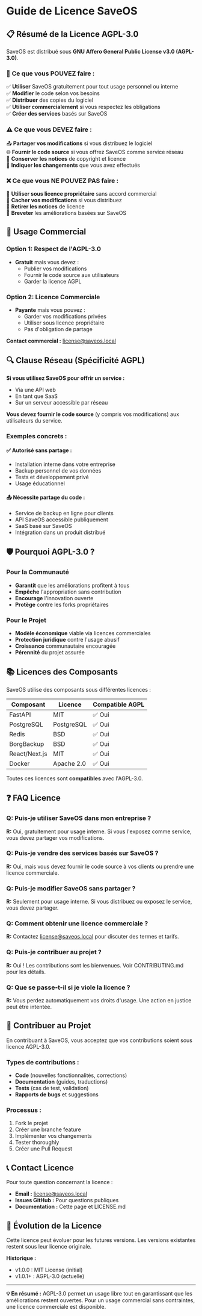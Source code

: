 # Guide de Licence SaveOS

## 📋 **Résumé de la Licence AGPL-3.0**

SaveOS est distribué sous **GNU Affero General Public License v3.0 (AGPL-3.0)**.

### 🎯 **Ce que vous POUVEZ faire :**

✅ **Utiliser** SaveOS gratuitement pour tout usage personnel ou interne  
✅ **Modifier** le code selon vos besoins  
✅ **Distribuer** des copies du logiciel  
✅ **Utiliser commercialement** si vous respectez les obligations  
✅ **Créer des services** basés sur SaveOS  

### ⚠️ **Ce que vous DEVEZ faire :**

📤 **Partager vos modifications** si vous distribuez le logiciel  
🌐 **Fournir le code source** si vous offrez SaveOS comme service réseau  
📄 **Conserver les notices** de copyright et licence  
🔗 **Indiquer les changements** que vous avez effectués  

### ❌ **Ce que vous NE POUVEZ PAS faire :**

🚫 **Utiliser sous licence propriétaire** sans accord commercial  
🚫 **Cacher vos modifications** si vous distribuez  
🚫 **Retirer les notices** de licence  
🚫 **Breveter** les améliorations basées sur SaveOS  

## 🏢 **Usage Commercial**

### Option 1: Respect de l'AGPL-3.0
- **Gratuit** mais vous devez :
  - Publier vos modifications
  - Fournir le code source aux utilisateurs
  - Garder la licence AGPL

### Option 2: Licence Commerciale
- **Payante** mais vous pouvez :
  - Garder vos modifications privées
  - Utiliser sous licence propriétaire
  - Pas d'obligation de partage

**Contact commercial :** license@saveos.local

## 🔍 **Clause Réseau (Spécificité AGPL)**

**Si vous utilisez SaveOS pour offrir un service :**
- Via une API web
- En tant que SaaS
- Sur un serveur accessible par réseau

**Vous devez fournir le code source** (y compris vos modifications) aux utilisateurs du service.

### Exemples concrets :

#### ✅ **Autorisé sans partage :**
- Installation interne dans votre entreprise
- Backup personnel de vos données
- Tests et développement privé
- Usage éducationnel

#### 📤 **Nécessite partage du code :**
- Service de backup en ligne pour clients
- API SaveOS accessible publiquement
- SaaS basé sur SaveOS
- Intégration dans un produit distribué

## 🛡️ **Pourquoi AGPL-3.0 ?**

### Pour la Communauté
- **Garantit** que les améliorations profitent à tous
- **Empêche** l'appropriation sans contribution
- **Encourage** l'innovation ouverte
- **Protège** contre les forks propriétaires

### Pour le Projet
- **Modèle économique** viable via licences commerciales
- **Protection juridique** contre l'usage abusif
- **Croissance** communautaire encouragée
- **Pérennité** du projet assurée

## 📚 **Licences des Composants**

SaveOS utilise des composants sous différentes licences :

| Composant | Licence | Compatible AGPL |
|-----------|---------|-----------------|
| FastAPI | MIT | ✅ Oui |
| PostgreSQL | PostgreSQL | ✅ Oui |
| Redis | BSD | ✅ Oui |
| BorgBackup | BSD | ✅ Oui |
| React/Next.js | MIT | ✅ Oui |
| Docker | Apache 2.0 | ✅ Oui |

Toutes ces licences sont **compatibles** avec l'AGPL-3.0.

## ❓ **FAQ Licence**

### Q: Puis-je utiliser SaveOS dans mon entreprise ?
**R:** Oui, gratuitement pour usage interne. Si vous l'exposez comme service, vous devez partager vos modifications.

### Q: Puis-je vendre des services basés sur SaveOS ?
**R:** Oui, mais vous devez fournir le code source à vos clients ou prendre une licence commerciale.

### Q: Puis-je modifier SaveOS sans partager ?
**R:** Seulement pour usage interne. Si vous distribuez ou exposez le service, vous devez partager.

### Q: Comment obtenir une licence commerciale ?
**R:** Contactez license@saveos.local pour discuter des termes et tarifs.

### Q: Puis-je contribuer au projet ?
**R:** Oui ! Les contributions sont les bienvenues. Voir CONTRIBUTING.md pour les détails.

### Q: Que se passe-t-il si je viole la licence ?
**R:** Vous perdez automatiquement vos droits d'usage. Une action en justice peut être intentée.

## 🤝 **Contribuer au Projet**

En contribuant à SaveOS, vous acceptez que vos contributions soient sous licence AGPL-3.0.

### Types de contributions :
- **Code** (nouvelles fonctionnalités, corrections)
- **Documentation** (guides, traductions)
- **Tests** (cas de test, validation)
- **Rapports de bugs** et suggestions

### Processus :
1. Fork le projet
2. Créer une branche feature
3. Implémenter vos changements
4. Tester thoroughly
5. Créer une Pull Request

## 📞 **Contact Licence**

Pour toute question concernant la licence :

- **Email :** license@saveos.local
- **Issues GitHub :** Pour questions publiques
- **Documentation :** Cette page et LICENSE.md

## 🔄 **Évolution de la Licence**

Cette licence peut évoluer pour les futures versions. Les versions existantes restent sous leur licence originale.

**Historique :**
- v1.0.0 : MIT License (initial)
- v1.0.1+ : AGPL-3.0 (actuelle)

---

**💡 En résumé :** AGPL-3.0 permet un usage libre tout en garantissant que les améliorations restent ouvertes. Pour un usage commercial sans contraintes, une licence commerciale est disponible.